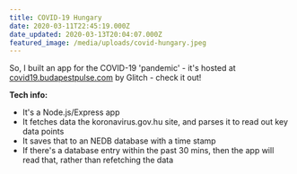 ```yaml
---
title: COVID-19 Hungary
date: 2020-03-11T22:45:19.000Z
date_updated: 2020-03-13T20:04:07.000Z
featured_image: /media/uploads/covid-hungary.jpeg
---
```


So, I built an app for the COVID-19 'pandemic' - it's hosted at [covid19.budapestpulse.com](https://covid19.budapestpulse.com) by Glitch - check it out!

**Tech info:**

- It's a Node.js/Express app
- It fetches data the koronavirus.gov.hu site, and parses it to read out key data points
- It saves that to an NEDB database with a time stamp
- If there's a database entry within the past 30 mins, then the app will read that, rather than refetching the data
